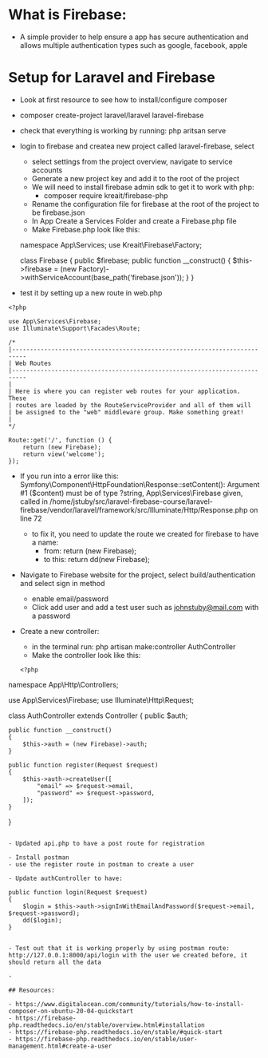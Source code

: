 # What is Firebase:

- A simple provider to help ensure a app has secure authentication and allows multiple authentication types such as google, facebook, apple

# Setup for Laravel and Firebase

- Look at first resource to see how to install/configure composer
- composer create-project laravel/laravel laravel-firebase
- check that everything is working by running: php aritsan serve
- login to firebase and createa new project called laravel-firebase, select

  - select settings from the project overview, navigate to service accounts
  - Generate a new project key and add it to the root of the project
  - We will need to install firebase admin sdk to get it to work with php:
    - composer require kreait/firebase-php
  - Rename the configuration file for firebase at the root of the project to be firebase.json
  - In App Create a Services Folder and create a Firebase.php file
  - Make Firebase.php look like this:
    <? php
  namespace App\Services;
  use Kreait\Firebase\Factory;

  class Firebase
  {
  public $firebase;
  public function \_\_construct()
  {
  $this->firebase = (new Factory)->withServiceAccount(base_path('firebase.json'));
  }
  }

- test it by setting up a new route in web.php

```
<?php

use App\Services\Firebase;
use Illuminate\Support\Facades\Route;

/*
|--------------------------------------------------------------------------
| Web Routes
|--------------------------------------------------------------------------
|
| Here is where you can register web routes for your application. These
| routes are loaded by the RouteServiceProvider and all of them will
| be assigned to the "web" middleware group. Make something great!
|
*/

Route::get('/', function () {
    return (new Firebase);
    return view('welcome');
});

```

- If you run into a error like this: Symfony\Component\HttpFoundation\Response::setContent(): Argument #1 ($content) must be of type ?string, App\Services\Firebase given, called in /home/jstuby/src/laravel-firebase-course/laravel-firebase/vendor/laravel/framework/src/Illuminate/Http/Response.php on line 72

  - to fix it, you need to update the route we created for firebase to have a name:
    - from: return (new Firebase);
    - to this: return dd(new Firebase);

- Navigate to Firebase website for the project, select build/authentication and select sign in method

  - enable email/password
  - Click add user and add a test user such as johnstuby@mail.com with a password

- Create a new controller:
  - in the terminal run: php artisan make:controller AuthController
  - Make the controller look like this:
  ```
  <?php
  ```

namespace App\Http\Controllers;

use App\Services\Firebase;
use Illuminate\Http\Request;

class AuthController extends Controller
{
public $auth;

    public function __construct()
    {
        $this->auth = (new Firebase)->auth;
    }

    public function register(Request $request)
    {
        $this->auth->createUser([
            "email" => $request->email,
            "password" => $request->password,
        ]);
    }

}

```

- Updated api.php to have a post route for registration

- Install postman
- use the register route in postman to create a user

- Update authController to have:
```

    public function login(Request $request)
    {
        $login = $this->auth->signInWithEmailAndPassword($request->email, $request->password);
        dd($login);
    }

```

- Test out that it is working properly by using postman route: http://127.0.0.1:8000/api/login with the user we created before, it should return all the data

-

## Resources:

- https://www.digitalocean.com/community/tutorials/how-to-install-composer-on-ubuntu-20-04-quickstart
- https://firebase-php.readthedocs.io/en/stable/overview.html#installation
- https://firebase-php.readthedocs.io/en/stable/#quick-start
- https://firebase-php.readthedocs.io/en/stable/user-management.html#create-a-user
```
